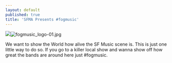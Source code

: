 ```yaml
---
layout: default
published: true
title: 'SFMA Presents #fogmusic'
---
```

![]({{site.baseurl}}/media/fogmusic_logo-01.jpg)![fogmusic_logo-01.jpg]({{site.baseurl}}/media/fogmusic_logo-01.jpg)


We want to show the World how alive the SF Music scene is. This is just one little way to do so. If you go to a killer local show and wanna show off how great the bands are around here just #fogmusic.
